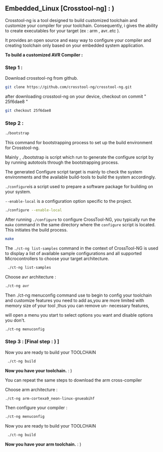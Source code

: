 ## Embedded_Linux [Crosstool-ng] : )

Crosstool-ng is a tool designed to build customized toolchain and customize your compiler for your toolchain. Consequently, i gives the ability to create executables for your target (ex : arm , avr..etc ).

It provides an open source and easy way to configure your compiler  and creating toolchain only based on your embedded system application.

**To build a customized AVR Compiler :**

### Step 1 :

Download crosstool-ng from github.

```bash
git clone https://github.com/crosstool-ng/crosstool-ng.git
```

after downloading crosstool-ng on your device, checkout on commit " 25f6dae8 "

```bash
git checkout 25f6dae8
```

### Step 2 :

```bash
./bootstrap
```

This command for bootstrapping process to  set up the build environment for Crosstool-ng.

Mainly , ./bootstrap is script which run to generate the configure script by by running autotools through the bootstrapping process.

The generated Configure script target is mainly to check the system environments and the available  build-tools to build the system accordingly.



`./configure`is a script used to prepare a software package for building on your system.

`--enable-local` is a configuration option specific to the project.

```bash
./configure --enable-local
```



After running `./configure` to configure CrossTool-NG, you typically run the `make` command in the same directory where the `configure` script is located. This initiates the build process.

```bash
make
```



The `./ct-ng list-samples` command in the context of CrossTool-NG is used to display a list of available sample configurations and all supported Microcontrollers to choose your target architecture. 

```bash
 ./ct-ng list-samples
```

 

Choose avr architecture :

```bash
./ct-ng avr
```

Then ./ct-ng menuconfig command use to begin to config your toolchain and customize features you need to add as,you are more limited with memory size of your tool ,thus you can remove un- necessary features,

will open a menu you start to select options you want and disable options you don't.

```bash
./ct-ng menuconfig
```

### Step 3 : [Final step : ) ] 

Now you are ready to build your TOOLCHAIN 

```bash
 ./ct-ng build
```

**Now you have your toolchain.** : )

You can repeat the same steps to download the arm cross-compiler 

Choose arm architecture :

```bash
./ct-ng arm-cortexa9_neon-linux-gnueabihf
```

Then configure your compiler :

```bash
./ct-ng menuconfig
```



Now you are ready to build your TOOLCHAIN 

```bash
 ./ct-ng build
```



**Now you have your arm toolchain.** : )
